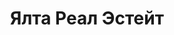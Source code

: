 --- 
title: "Ялта Реал Эстейт" 
site: "www.etophomes.com" 
town: "Ялта" 
tel: ["+38 (093) 585 46 89, +38 (0654) 23-38-49, +7 (978) 842-73-82"] 
address: "Россия, Республика Крым, г.Ялта ул. К.Маркса 17/7" 
mail: "" 
--- 